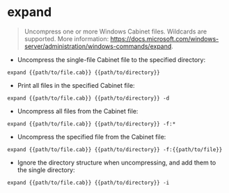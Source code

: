 # expand

> Uncompress one or more Windows Cabinet files. Wildcards are supported.
> More information: <https://docs.microsoft.com/windows-server/administration/windows-commands/expand>.

- Uncompress the single-file Cabinet file to the specified directory:

`expand {{path/to/file.cab}} {{path/to/directory}}`

- Print all files in the specified Cabinet file:

`expand {{path/to/file.cab}} {{path/to/directory}} -d`

- Uncompress all files from the Cabinet file:

`expand {{path/to/file.cab}} {{path/to/directory}} -f:*`

- Uncompress the specified file from the Cabinet file:

`expand {{path/to/file.cab}} {{path/to/directory}} -f:{{path/to/file}}`

- Ignore the directory structure when uncompressing, and add them to the single directory:

`expand {{path/to/file.cab}} {{path/to/directory}} -i`
